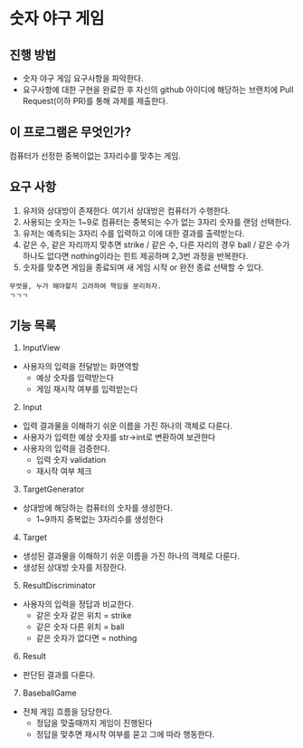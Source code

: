 # 숫자 야구 게임
## 진행 방법
* 숫자 야구 게임 요구사항을 파악한다.
* 요구사항에 대한 구현을 완료한 후 자신의 github 아이디에 해당하는 브랜치에 Pull Request(이하 PR)를 통해 과제를 제출한다.

## 이 프로그램은 무엇인가?
컴퓨터가 선정한 중복이없는 3자리수를 맞추는 게임.

## 요구 사항
1. 유저와 상대방이 존재한다. 여기서 상대방은 컴퓨터가 수행한다.
2. 사용되는 숫자는 1~9로 컴퓨터는 중복되는 수가 없는 3자리 숫자를 랜덤 선택한다.
3. 유저는 예측되는 3자리 수를 입력하고 이에 대한 결과를 출력받는다.
4. 같은 수, 같은 자리까지 맞추면 strike / 같은 수, 다른 자리의 경우 ball / 같은 수가 하나도 없다면 nothing이라는 힌트 제공하며 2,3번 과정을 반복한다.
5. 숫자를 맞추면 게임을 종료되며 새 게임 시작 or 완전 종료 선택할 수 있다.
```
무엇을, 누가 해야할지 고려하여 책임을 분리하자.
ㄱㄱㄱ
```

## 기능 목록

1. InputView
- 사용자의 입력을 전달받는 화면역할
  - 예상 숫자를 입력받는다
  - 게임 재시작 여부를 입력받는다

2. Input
- 입력 결과물을 이해하기 쉬운 이름을 가진 하나의 객체로 다룬다.
- 사용자가 입력한 예상 숫자를 str->int로 변환하여 보관한다
- 사용자의 입력을 검증한다.
    - 입력 숫자 validation
    - 재시작 여부 체크

3. TargetGenerator
- 상대방에 해당하는 컴퓨터의 숫자를 생성한다.
  - 1~9까지 중복없는 3자리수를 생성한다

4. Target
- 생성된 결과물을 이해하기 쉬운 이름을 가진 하나의 객체로 다룬다.
- 생성된 상대방 숫자를 저장한다.

5. ResultDiscriminator
- 사용자의 입력을 정답과 비교한다.
    - 같은 숫자 같은 위치 = strike
    - 같은 숫자 다른 위치 = ball
    - 같은 숫자가 없다면 = nothing

6. Result
- 판단된 결과를 다룬다.

7. BaseballGame
- 전체 게임 흐름을 담당한다.
  - 정답을 맞출때까지 게임이 진행된다
  - 정답을 맞추면 재시작 여부를 묻고 그에 따라 행동한다.

